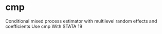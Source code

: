 # cmp
Conditional mixed process estimator with multilevel random effects and coefficients Use cmp With STATA 19
